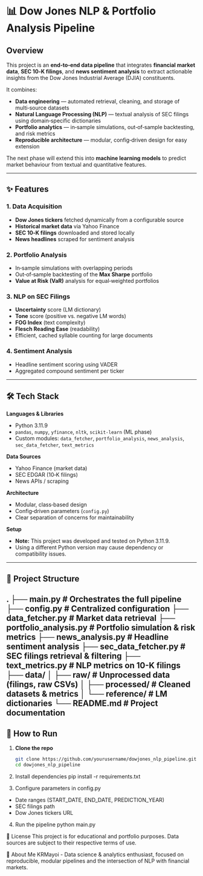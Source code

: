 # 📊 Dow Jones NLP & Portfolio Analysis Pipeline

## Overview
This project is an **end‑to‑end data pipeline** that integrates **financial market data**, **SEC 10‑K filings**, and **news sentiment analysis** to extract actionable insights from the Dow Jones Industrial Average (DJIA) constituents.

It combines:
- **Data engineering** — automated retrieval, cleaning, and storage of multi‑source datasets
- **Natural Language Processing (NLP)** — textual analysis of SEC filings using domain‑specific dictionaries
- **Portfolio analytics** — in‑sample simulations, out‑of‑sample backtesting, and risk metrics
- **Reproducible architecture** — modular, config‑driven design for easy extension

The next phase will extend this into **machine learning models** to predict market behaviour from textual and quantitative features.

---

## ✨ Features

### 1. Data Acquisition
- **Dow Jones tickers** fetched dynamically from a configurable source
- **Historical market data** via Yahoo Finance
- **SEC 10‑K filings** downloaded and stored locally
- **News headlines** scraped for sentiment analysis

### 2. Portfolio Analysis
- In‑sample simulations with overlapping periods
- Out‑of‑sample backtesting of the **Max Sharpe** portfolio
- **Value at Risk (VaR)** analysis for equal‑weighted portfolios

### 3. NLP on SEC Filings
- **Uncertainty** score (LM dictionary)
- **Tone** score (positive vs. negative LM words)
- **FOG Index** (text complexity)
- **Flesch Reading Ease** (readability)
- Efficient, cached syllable counting for large documents

### 4. Sentiment Analysis
- Headline sentiment scoring using VADER
- Aggregated compound sentiment per ticker

---

## 🛠️ Tech Stack

**Languages & Libraries**
- Python 3.11.9
- `pandas`, `numpy`, `yfinance`, `nltk`, `scikit-learn` (ML phase)
- Custom modules: `data_fetcher`, `portfolio_analysis`, `news_analysis`, `sec_data_fetcher`, `text_metrics`

**Data Sources**
- Yahoo Finance (market data)
- SEC EDGAR (10‑K filings)
- News APIs / scraping

**Architecture**
- Modular, class‑based design
- Config‑driven parameters (`config.py`)
- Clear separation of concerns for maintainability

**Setup**
- **Note:** This project was developed and tested on Python 3.11.9.  
- Using a different Python version may cause dependency or compatibility issues.

---

## 📂 Project Structure
. 
  ├── main.py # Orchestrates the full pipeline 
  ├── config.py # Centralized configuration 
  ├── data_fetcher.py # Market data retrieval 
  ├── portfolio_analysis.py # Portfolio simulation & risk metrics 
  ├── news_analysis.py # Headline sentiment analysis 
  ├── sec_data_fetcher.py # SEC filings retrieval & filtering 
  ├── text_metrics.py # NLP metrics on 10-K filings 
  ├── data/ 
  │ ├── raw/ # Unprocessed data (filings, raw CSVs) 
  │ ├── processed/ # Cleaned datasets & metrics 
  │ └── reference/ # LM dictionaries 
  └── README.md # Project documentation
---

## 🚀 How to Run

1. **Clone the repo**
   ```bash
   git clone https://github.com/yourusername/dowjones_nlp_pipeline.git
   cd dowjones_nlp_pipeline
   
2. Install dependencies
   pip install -r requirements.txt
   
3. Configure parameters in config.py
  - Date ranges (START_DATE, END_DATE, PREDICTION_YEAR)
  - SEC filings path
  - Dow Jones tickers URL

4. Run the pipeline
   python main.py

📜 License
This project is for educational and portfolio purposes. Data sources are subject to their respective terms of use.

👤 About Me
KRMayoi - Data science & analytics enthusiast, focused on reproducible, modular pipelines and the intersection of NLP with financial markets.
